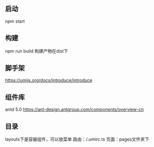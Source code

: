 ## 启动
npm start

## 构建
npm run build
构建产物在dist下

## 脚手架
https://umijs.org/docs/introduce/introduce

## 组件库
antd 5.0
https://ant-design.antgroup.com/components/overview-cn

## 目录
layouts下是容器组件，可以放菜单
路由：/.umirc.ts
页面：pages文件夹下
